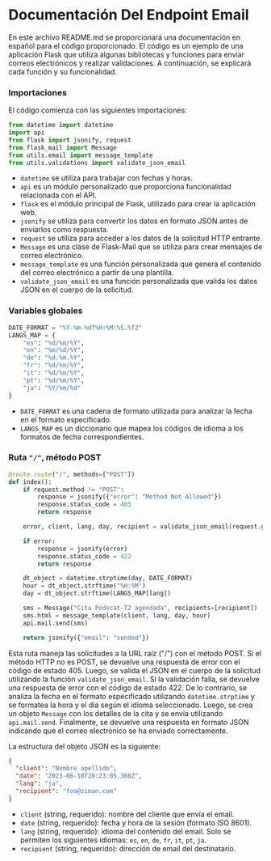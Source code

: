 # Documentación Del Endpoint Email

En este archivo README.md se proporcionará una documentación en español para el código proporcionado. El código es un ejemplo de una aplicación Flask que utiliza algunas bibliotecas y funciones para enviar correos electrónicos y realizar validaciones. A continuación, se explicará cada función y su funcionalidad.

### Importaciones

El código comienza con las siguientes importaciones:

```python
from datetime import datetime
import api
from flask import jsonify, request
from flask_mail import Message
from utils.email import message_template
from utils.validations import validate_json_email
```

- `datetime` se utiliza para trabajar con fechas y horas.
- `api` es un módulo personalizado que proporciona funcionalidad relacionada con el API.
- `flask` es el módulo principal de Flask, utilizado para crear la aplicación web.
- `jsonify` se utiliza para convertir los datos en formato JSON antes de enviarlos como respuesta.
- `request` se utiliza para acceder a los datos de la solicitud HTTP entrante.
- `Message` es una clase de Flask-Mail que se utiliza para crear mensajes de correo electrónico.
- `message_template` es una función personalizada que genera el contenido del correo electrónico a partir de una plantilla.
- `validate_json_email` es una función personalizada que valida los datos JSON en el cuerpo de la solicitud.

### Variables globales

```python
DATE_FORMAT = "%Y-%m-%dT%H:%M:%S.%fZ"
LANGS_MAP = {
    "es": "%d/%m/%Y",
    "en": "%m/%d/%Y",
    "de": "%d.%m.%Y",
    "fr": "%d/%m/%Y",
    "it": "%d/%m/%Y",
    "pt": "%d/%m/%Y",
    "ja": "%Y/%m/%d"
}
```

- `DATE_FORMAT` es una cadena de formato utilizada para analizar la fecha en el formato especificado.
- `LANGS_MAP` es un diccionario que mapea los códigos de idioma a los formatos de fecha correspondientes.

### Ruta `"/"`, método POST

```python
@route.route("/", methods=["POST"])
def index():
    if request.method != "POST":
        response = jsonify({"error": "Method Not Allowed"})
        response.status_code = 405
        return response

    error, client, lang, day, recipient = validate_json_email(request.get_json())

    if error:
        response = jsonify(error)
        response.status_code = 422
        return response

    dt_object = datetime.strptime(day, DATE_FORMAT)
    hour = dt_object.strftime("%H:%M")
    day = dt_object.strftime(LANGS_MAP[lang])

    sms = Message("Cita Podscat-T2 agendada", recipients=[recipient])
    sms.html = message_template(client, lang, day, hour)
    api.mail.send(sms)

    return jsonify({"email": "sended"})
```

Esta ruta maneja las solicitudes a la URL raíz ("/") con el método POST. Si el método HTTP no es POST, se devuelve una respuesta de error con el código de estado 405. Luego, se valida el JSON en el cuerpo de la solicitud utilizando la función `validate_json_email`. Si la validación falla, se devuelve una respuesta de error con el código de estado 422. De lo contrario, se analiza la fecha en el formato especificado utilizando `datetime.strptime` y se formatea la hora y el día según el idioma seleccionado. Luego, se crea un objeto `Message` con los detalles de la cita y se envía utilizando `api.mail.send`. Finalmente, se devuelve una respuesta en formato JSON indicando que el correo electrónico se ha enviado correctamente.

La estructura del objeto JSON es la siguiente:

```json
{
  "client": "Nombre apellido",
  "date": "2023-06-18T20:23:05.368Z",
  "lang": "ja",
  "recipient": "foo@ziman.com"
}
```

- `client` (string, requerido): nombre del cliente que envía el email.
- `date` (string, requerido): fecha y hora de la sesión (formato ISO 8601).
- `lang` (string, requerido): idioma del contenido del email. Solo se permiten los siguientes idiomas: `es`, `en`, `de`, `fr`, `it`, `pt`, `ja`.
- `recipient` (string, requerido): dirección de email del destinatario.
